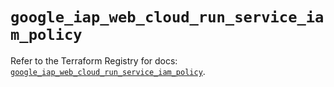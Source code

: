 # `google_iap_web_cloud_run_service_iam_policy`

Refer to the Terraform Registry for docs: [`google_iap_web_cloud_run_service_iam_policy`](https://registry.terraform.io/providers/hashicorp/google-beta/6.49.1/docs/resources/google_iap_web_cloud_run_service_iam_policy).
